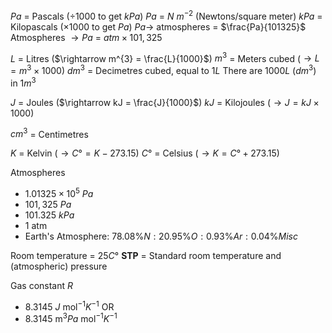 $Pa$ = Pascals ($\div 1000$ to get $kPa$)
$Pa$ = $N$ $m^{-2}$ (Newtons/square meter)
$kPa$ = Kilopascals  ($\times 1000$ to get $Pa$)
$Pa \rightarrow$ atmospheres = $\frac{Pa}{101325}$
Atmospheres $\rightarrow Pa$ = $atm \times 101,325$

$L$ = Litres  ($\rightarrow m^{3} = \frac{L}{1000}$)
$m^{3}$ = Meters cubed  ($\rightarrow L = m^{3} \times 1000$)
$dm^{3}$ = Decimetres cubed, equal to $1L$
There are $1000L$ $(dm^{3})$ in $1m^{3}$ 

$J$ = Joules ($\rightarrow kJ = \frac{J}{1000}$)
$kJ$ = Kilojoules ($\rightarrow J = kJ \times 1000$)

$cm^{3}$ = Centimetres

$K$ = Kelvin ($\rightarrow C° = K - 273.15$)
$C°$ = Celsius ($\rightarrow K = C° + 273.15$)

Atmospheres
- $1.01325 \times 10^5$ $Pa$ 
- $101,325$ $Pa$
- $101.325$ $kPa$ 
- $1$ atm
- Earth's Atmosphere: $78.08\%N:20.95\%O:0.93\%Ar:0.04\%Misc$


Room temperature = $25C°$
**STP** = Standard room temperature and (atmospheric) pressure


Gas constant $R$
- $8.3145$ $J \text{ mol}^{-1} K^{-1}$ OR 
- $8.3145 \text{ m}^{3} Pa \text{ mol}^{-1}K^{-1}$

